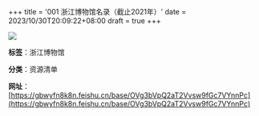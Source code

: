 +++
title = '001 浙江博物馆名录（截止2021年）'
date = 2023/10/30T20:09:22+08:00
draft = true
+++

![](https://whyya-1254698311.cos.ap-shanghai.myqcloud.com/%E9%99%84%E4%BB%B6/%E6%B5%99%E6%B1%9F%E5%8D%9A%E7%89%A9%E9%A6%86%E5%88%97%E8%A1%A8.png)

**标签**：浙江博物馆

**分类**：资源清单

**网址**：[https://gbwyfn8k8n.feishu.cn/base/OVg3bVpQ2aT2Vvsw9fGc7VYnnPc](https://gbwyfn8k8n.feishu.cn/base/OVg3bVpQ2aT2Vvsw9fGc7VYnnPc)